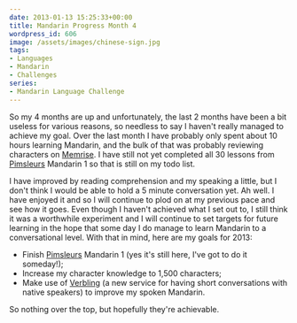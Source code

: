 ```yaml
---
date: 2013-01-13 15:25:33+00:00
title: Mandarin Progress Month 4
wordpress_id: 606
image: /assets/images/chinese-sign.jpg
tags:
- Languages
- Mandarin
- Challenges
series:
- Mandarin Language Challenge
---
```


So my 4 months are up and unfortunately, the last 2 months have been a bit useless for various
reasons, so needless to say I haven't really managed to achieve my goal. Over the last month I have
probably only spent about 10 hours learning Mandarin, and the bulk of that was probably reviewing
characters on [Memrise][mem]. I have still not yet completed all 30 lessons from
[Pimsleurs][pim] Mandarin 1 so that is still on my todo
list.

I have improved by reading comprehension and my speaking a little, but I don't think I would be able
to hold a 5 minute conversation yet. Ah well. I have enjoyed it and so I will continue to plod on at
my previous pace and see how it goes. Even though I haven't achieved what I set out to, I still
think it was a worthwhile experiment and I will continue to set targets for future learning in the
hope that some day I do manage to learn Mandarin to a conversational level. With that in mind, here
are my goals for 2013:
	
  * Finish [Pimsleurs][pim] Mandarin 1 (yes it's still here, I've got to do it someday!);
  * Increase my character knowledge to 1,500 characters;
  * Make use of [Verbling][ver] (a new service for having short conversations with native speakers) to improve my spoken Mandarin.

So nothing over the top, but hopefully they're achievable.

[mem]: //www.memrise.com/
[pim]: //www.pimsleur.com/Learn-Mandarin-Chinese/
[ver]: //www.verbling.com/
